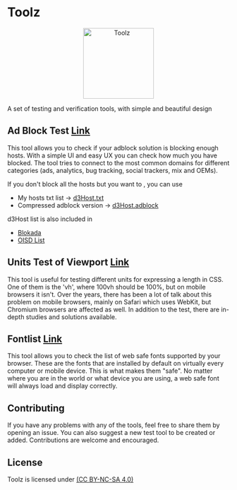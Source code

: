 # Toolz

<p align="center">
 <img src="src/assets/toolz/icon.svg" alt="Toolz"
	title="b2ntp" width="160" height="160" />
</p>

A set of testing and verification tools, with simple and beautiful design 

## Ad Block Test  [Link](https://d3ward.github.io/toolz/adblock)
This tool allows you to check if your adblock solution is blocking enough hosts. With a simple UI and easy UX you can check how much you have blocked. The tool tries to connect to the most common domains for different categories (ads, analytics, bug tracking, social trackers, mix and OEMs).

If you don't block all the hosts but you want to , you can use
- My hosts txt list -> [d3Host.txt](https://raw.githubusercontent.com/d3ward/toolz/master/src/d3host.txt)
- Compressed adblock version -> [d3Host.adblock](https://raw.githubusercontent.com/d3ward/toolz/master/src/d3host.adblock)

d3Host list is also included in 
- [Blokada](https://blokada.org/)
- [OISD List](https://oisd.nl/)


## Units Test of Viewport [Link](https://d3ward.github.io/toolz/units)
This tool is useful for testing different units for expressing a length in CSS. 
One of them is the 'vh', where 100vh should be 100%, but on mobile browsers it isn't. Over the years, there has been a lot of talk about this problem on mobile browsers, mainly on Safari which uses WebKit, but Chromium browsers are affected as well. In addition to the test, there are in-depth studies and solutions available.

## Fontlist [Link](https://d3ward.github.io/toolz/fontlist)
This tool allows you to check the list of web safe fonts supported by your browser. These are the fonts that are installed by default on virtually every computer or mobile device. This is what makes them "safe". No matter where you are in the world or what device you are using, a web safe font will always load and display correctly.


## Contributing

If you have any problems with any of the tools, feel free to share them by opening an issue. 
You can also suggest a new test tool to be created or added. Contributions are welcome and encouraged.


## License

Toolz is licensed under [(CC BY-NC-SA 4.0)](https://creativecommons.org/licenses/by-nc-sa/4.0/)
